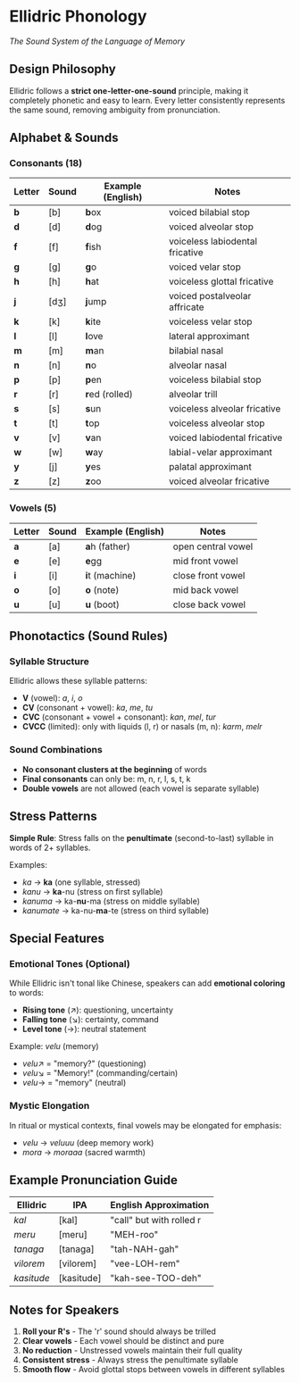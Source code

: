 # Ellidric Phonology

*The Sound System of the Language of Memory*

## Design Philosophy

Ellidric follows a **strict one-letter-one-sound** principle, making it completely phonetic and easy to learn. Every letter consistently represents the same sound, removing ambiguity from pronunciation.

## Alphabet & Sounds

### Consonants (18)

| Letter | Sound | Example (English) | Notes |
|--------|-------|------------------|-------|
| **b** | [b] | **b**ox | voiced bilabial stop |
| **d** | [d] | **d**og | voiced alveolar stop |
| **f** | [f] | **f**ish | voiceless labiodental fricative |
| **g** | [g] | **g**o | voiced velar stop |
| **h** | [h] | **h**at | voiceless glottal fricative |
| **j** | [dʒ] | **j**ump | voiced postalveolar affricate |
| **k** | [k] | **k**ite | voiceless velar stop |
| **l** | [l] | **l**ove | lateral approximant |
| **m** | [m] | **m**an | bilabial nasal |
| **n** | [n] | **n**o | alveolar nasal |
| **p** | [p] | **p**en | voiceless bilabial stop |
| **r** | [r] | **r**ed (rolled) | alveolar trill |
| **s** | [s] | **s**un | voiceless alveolar fricative |
| **t** | [t] | **t**op | voiceless alveolar stop |
| **v** | [v] | **v**an | voiced labiodental fricative |
| **w** | [w] | **w**ay | labial-velar approximant |
| **y** | [j] | **y**es | palatal approximant |
| **z** | [z] | **z**oo | voiced alveolar fricative |

### Vowels (5)

| Letter | Sound | Example (English) | Notes |
|--------|-------|------------------|-------|
| **a** | [a] | **a**h (father) | open central vowel |
| **e** | [e] | **e**gg | mid front vowel |
| **i** | [i] | **i**t (machine) | close front vowel |
| **o** | [o] | **o** (note) | mid back vowel |
| **u** | [u] | **u** (boot) | close back vowel |

## Phonotactics (Sound Rules)

### Syllable Structure
Ellidric allows these syllable patterns:
- **V** (vowel): *a*, *i*, *o*  
- **CV** (consonant + vowel): *ka*, *me*, *tu*
- **CVC** (consonant + vowel + consonant): *kan*, *mel*, *tur*
- **CVCC** (limited): only with liquids (l, r) or nasals (m, n): *karm*, *melr*

### Sound Combinations
- **No consonant clusters at the beginning** of words
- **Final consonants** can only be: m, n, r, l, s, t, k
- **Double vowels** are not allowed (each vowel is separate syllable)

## Stress Patterns

**Simple Rule**: Stress falls on the **penultimate** (second-to-last) syllable in words of 2+ syllables.

Examples:
- *ka* → **ka** (one syllable, stressed)
- *kanu* → **ka**-nu (stress on first syllable)  
- *kanuma* → ka-**nu**-ma (stress on middle syllable)
- *kanumate* → ka-nu-**ma**-te (stress on third syllable)

## Special Features

### Emotional Tones (Optional)
While Ellidric isn't tonal like Chinese, speakers can add **emotional coloring** to words:

- **Rising tone** (↗): questioning, uncertainty
- **Falling tone** (↘): certainty, command  
- **Level tone** (→): neutral statement

Example: *velu* (memory)
- *velu*↗ = "memory?" (questioning)
- *velu*↘ = "Memory!" (commanding/certain)
- *velu*→ = "memory" (neutral)

### Mystic Elongation
In ritual or mystical contexts, final vowels may be elongated for emphasis:
- *velu* → *veluuu* (deep memory work)
- *mora* → *moraaa* (sacred warmth)

## Example Pronunciation Guide

| Ellidric | IPA | English Approximation |
|----------|-----|-----------------------|
| *kal* | [kal] | "call" but with rolled r |
| *meru* | [meru] | "MEH-roo" |  
| *tanaga* | [tanaga] | "tah-NAH-gah" |
| *vilorem* | [vilorem] | "vee-LOH-rem" |
| *kasitude* | [kasitude] | "kah-see-TOO-deh" |

## Notes for Speakers

1. **Roll your R's** - The 'r' sound should always be trilled
2. **Clear vowels** - Each vowel should be distinct and pure  
3. **No reduction** - Unstressed vowels maintain their full quality
4. **Consistent stress** - Always stress the penultimate syllable
5. **Smooth flow** - Avoid glottal stops between vowels in different syllables